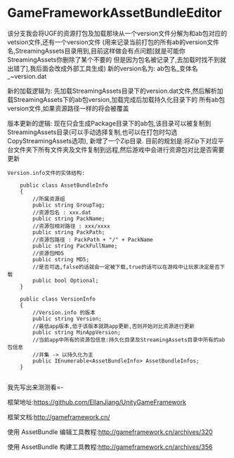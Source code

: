 # GameFrameworkAssetBundleEditor
该分支我会将UGF的资源打包及加载那块从一个version文件分解为和ab包对应的vetsion文件,还有一个version文件
(用来记录当前打包的所有ab的version文件名,StreamingAssets目录用到,目前这样做会有点问题[就是可能你StreamingAssets你删除了某个不要的
但是因为包名被记录了,去加载时找不到就出错了],我后面会改成外部工具生成)
新的version名为:
	ab包名_变体名_~version.dat

新的加载逻辑为:
	先加载StreamingAssets目录下的version.dat文件,然后解析加载StreamingAssets下的ab包version,加载完成后加载持久化目录下的
	所有ab包version文件,如果资源路径一样的将会被覆盖
	

版本更新的逻辑:
	现在只会生成Package目录下的ab包,该目录可以被复制到StreamingAssets目录(可以手动选择复制,也可以在打包时勾选CopyStreamingAssets选项),
	新增了一个Zip目录.
	目前的规划是:将Zip下对应平台文件夹下所有文件夹及文件复制到远程,然后游戏中会进行资源包对比是否需要更新
	
	Version.info文件的实体结构:
```	
	public class AssetBundleInfo
	{
		//所属资源组
		public string GroupTag;
		//资源包名 : xxx.dat
		public string PackName;
		//资源包相对路径 : xxx/xxxx
		public string PackPath;
		//资源包路径 : PackPath + "/" + PackName
		public string PackFullName;
		//资源包MD5
		public string MD5;
		//是否可选,false的话就会一定被下载,true的话可以在游戏中让玩家决定是否下载
		public bool Optional;
	}
	
	public class VersionInfo
	{
		//Version.info 的版本
		public string Version;
		//最低app版本,低于该版本就跳app更新,否则开始对比资源进行更新
		public string MinAppVersion;
		//当前app中所有的资源包信息:持久化目录及StreamingAssets目录中所有的ab包信息
		//并集 -> 以持久化为主
		public IEnumerable<AssetBundleInfo> AssetBundleInfos;
	}
		
```
我先写出来测测看=-


框架地址:https://github.com/EllanJiang/UnityGameFramework

框架文档:http://gameframework.cn/

使用 AssetBundle 编辑工具教程:http://gameframework.cn/archives/320

使用 AssetBundle 构建工具教程:http://gameframework.cn/archives/356
